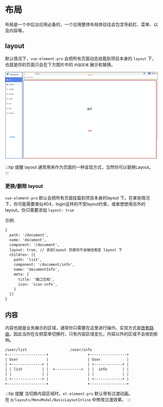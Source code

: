 # 布局
布局是一个中后台应用必备的，一个应用整体布局体往往会包含导航栏、菜单、以及内容等。

## layout
默认情况下，`vue-element-pro` 会把所有页面动态挂载到项目本身的 `layout` 下，也就是你的页面只会在下方图片中的 `内容区域` 展示和替换。

![Image](./img/layout.png)

:::tip 提醒
layout 通常用来作为页面的一种呈现方式，当然你可以替换Layout。
:::

### 更换/删除 layout
`vue-element-pro` 默认会把所有页面挂载到项目本身的layout 下。在某些情况下，你可能需要类似404，login这样的不受layout约束，或者想使用另外的layout。你只需要添加 `layout: true`

示例: 
```javascript:no-line-numbers
{
  path: '/document',
  name: 'document',
  component: '/document',
  layout: true, // 添加layout 页面将不会被挂载至 layout 下
  children: [{
    path: 'list',
    component: '/document/info',
    name: 'documentInfo',
    meta: {
      title: '接口文档',
      icon: 'icon-info',
    }
  }]
}
```

## 内容
内容也就是业务展示的区域，通常你只需要在这里进行操作。实现方式是[嵌套路由](https://router.vuejs.org/zh/guide/essentials/nested-routes.html)，因此当你在左侧菜单切换时，只有内容区域变化，内容以外的区域不会收到影响。

```javascript:no-line-numbers
/user/list                    /user/info
+------------------+                  +-----------------+
| User             |                  | User            |
| +--------------+ |                  | +-------------+ |
| | list         | |  +------------>  | |  info       | |
| |              | |                  | |             | |
| +--------------+ |                  | +-------------+ |
+------------------+                  +-----------------+
```
:::tip 提醒
当切换内容区域时，`el-element-pro` 默认带有过渡动画。
<br/>在 `@/layouts/MenuModal/BasicLayoutInline` 中修改过渡效果。
:::
